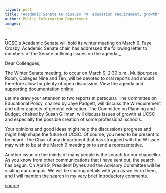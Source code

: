 ```yaml
---
layout: post
title: "Academic Senate to discuss 'W' education requirement, growth"
author: Public Information Department
images:
---
```


_  
UCSC's Academic Senate will hold its winter meeting on March 9. Faye Crosby, Academic Senate chair, has addressed the following letter to members of the Senate outlining issues on the agenda._

Dear Colleagues,  
  
The Winter Senate meeting, to occur on March 9, 2:30 p.m., Multipurpose Room, Colleges Nine and Ten, will be devoted to oral reports and should therefore allow for plenty of open discussion. View the agenda and supporting documentation [online][1].

Let me draw your attention to two reports in particular. The Committee on Educational Policy, chaired by Jaye Padgett, will discuss the W requirement and other aspects of general education. The Committee on Planning and Budget, chaired by Susan Gillman, will discuss issues of growth at UCSC and especially the possible creation of some professional schools.  
  
Your opinions and good ideas might help the discussions progress and might help shape the future of UCSC. Of course, you need to be present to be heard. The Chair of any department that has struggled with the W issue may wish to be at the March 9 meeting or to send a representative.  
  
Another issue on the minds of many people is the search for our chancellor. As you know from other communications that I have sent out, the search has begun. On April 9, President Dynes and the Advisory Committee will be visiting our campus. We will be sharing details with you as we learn them, and I will mention the search in my very brief introductory comments.  
  

[1]: http://senate.ucsc.edu/meetings/07March/A07March.html

[source](http://www1.ucsc.edu/currents/06-07/03-05/senate.asp "Permalink to senate")
